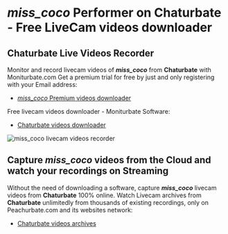 # _miss_coco_ Performer on Chaturbate - Free LiveCam videos downloader

## Chaturbate Live Videos Recorder

Monitor and record livecam videos of **_miss_coco_** from **Chaturbate** with Moniturbate.com
Get a premium trial for free by just and only registering with your Email address:
* [_miss_coco_ Premium videos downloader](https://moniturbate.com/request-demo-licence-key.html)

Free livecam videos downloader - Moniturbate Software:
* [Chaturbate videos downloader](https://moniturbate.com/moniturbate-download-software.html)

![_miss_coco_ livecam videos recorder](https://peachurnet.com/templates/moniturbate-software.png)


## Capture _miss_coco_ videos from the Cloud and watch your recordings on Streaming

Without the need of downloading a software, capture **_miss_coco_** livecam videos from **Chaturbate** 100% online.
Watch Livecam archives from **Chaturbate** unlimitedly from thousands of existing recordings, only on Peachurbate.com and its websites network:
* [Chaturbate videos archives](https://peachurnet.com/)